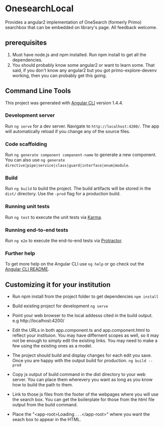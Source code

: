 # OnesearchLocal
Provides a angular2 implementation of OneSearch (formerly Primo) searchbox that can be embedded on library's page.
All feedback welcome.

## prerequisites
1. Must have node.js and npm installed.  Run npm install to get all the dependencies.
2. You should probably know some angular2 or want to learn some. That said, if you don't know any angular2 but you got primo-explore-devenv working, then you can probably get this going.

## Command Line Tools
This project was generated with [Angular CLI](https://github.com/angular/angular-cli) version 1.4.4.
### Development server

Run `ng serve` for a dev server. Navigate to `http://localhost:4200/`. The app will automatically reload if you change any of the source files.

### Code scaffolding

Run `ng generate component component-name` to generate a new component. You can also use `ng generate directive|pipe|service|class|guard|interface|enum|module`.

### Build

Run `ng build` to build the project. The build artifacts will be stored in the `dist/` directory. Use the `-prod` flag for a production build.

### Running unit tests

Run `ng test` to execute the unit tests via [Karma](https://karma-runner.github.io).

### Running end-to-end tests

Run `ng e2e` to execute the end-to-end tests via [Protractor](http://www.protractortest.org/).

### Further help

To get more help on the Angular CLI use `ng help` or go check out the [Angular CLI README](https://github.com/angular/angular-cli/blob/master/README.md).

## Customizing it for your institution
* Run npm install from the project folder to get dependencies
`npm install`

* Build existing project for development
   `ng serve`
   
* Point your web browser to the local addesss cited in the build output.  e.g http://localhost:4200/

* Edit the URLs in both app.component.ts and app.component.html to reflect your instituion.  You may have differnent scopes as well, so it may not be enough to simply edit the existing links. You may need to make a few using the existing ones as a model.

* The project should build and display changes for each edit you save. Once you are happy with the output build for production.
   `ng build --prod`
* Copy js output of build command in the dist directory to your web server.  You can place them wherevery you want as long as you know how to build the path to them.

* Link to those js files from the footer of the webpages where you will use the search box. You can get the boilerplate for those from the html file output from the build command.

* Place the "&lt;app-root&gt;Loading . . .&lt;/app-root&gt;" where you want the seach box to appear in the HTML.




